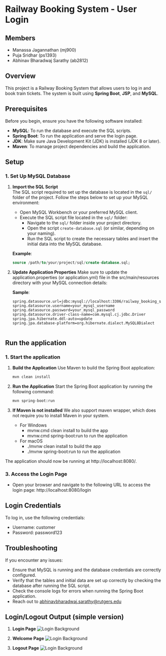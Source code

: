 # Railway Booking System - User Login

## Members

- Manassa Jagannathan (mj900)
- Puja Sridhar (ps1393)
- Abhinav Bharadwaj Sarathy (ab2812)

## Overview

This project is a Railway Booking System that allows users to log in and book train tickets. The system is built using **Spring Boot**, **JSP**, and **MySQL**.

## Prerequisites

Before you begin, ensure you have the following software installed:

- **MySQL**: To run the database and execute the SQL scripts.
- **Spring Boot**: To run the application and serve the login page.
- **JDK**: Make sure Java Development Kit (JDK) is installed (JDK 8 or later).
- **Maven**: To manage project dependencies and build the application.

## Setup

### 1. Set Up MySQL Database

1. **Import the SQL Script**  
   The SQL script required to set up the database is located in the `sql/` folder of the project. Follow the steps below to set up your MySQL environment:

    - Open MySQL Workbench or your preferred MySQL client.
    - Execute the SQL script file located in the `sql/` folder:
        - Navigate to the `sql/` folder inside your project directory.
        - Open the script `create-database.sql` (or similar, depending on your naming).
        - Run the SQL script to create the necessary tables and insert the initial data into the MySQL database.

   **Example**:
   ```sql
   source /path/to/your/project/sql/create-database.sql;


2. **Update Application Properties**
    Make sure to update the application.properties (or application.yml) file in the src/main/resources directory with your MySQL connection details:

    **Sample**:
    ```properties
    spring.datasource.url=jdbc:mysql://localhost:3306/railway_booking_system
    spring.datasource.username=your_mysql_username
    spring.datasource.password=your_mysql_password
    spring.datasource.driver-class-name=com.mysql.cj.jdbc.Driver
    spring.jpa.hibernate.ddl-auto=update
    spring.jpa.database-platform=org.hibernate.dialect.MySQL8Dialect


## Run the application
### 1. Start the application

1. **Build the Application**
    Use Maven to build the Spring Boot application:

    ```bash
    mvn clean install

2. **Run the Application**
   Start the Spring Boot application by running the following command:

    ```bash
    mvn spring-boot:run
   
3. **If Maven is not installed**
   We also support maven wrapper, which does not require you to install Maven in your system.
   - For Windows
     - mvnw.cmd clean install to build the app
     - mvnw.cmd spring-boot:run to run the application
   - For macOS
     - ./mvnw clean install to build the app
     - ./mvnw spring-boot:run to run the application

The application should now be running at http://localhost:8080/.


### 3. Access the Login Page

- Open your browser and navigate to the following URL to access the login page:
  http://localhost:8080/login

## Login Credentials
To log in, use the following credentials:

- Username: customer
- Password: password123

## Troubleshooting

If you encounter any issues:

- Ensure that MySQL is running and the database credentials are correctly configured.
- Verify that the tables and initial data are set up correctly by checking the database after running the SQL script.
- Check the console logs for errors when running the Spring Boot application.
- Reach out to abhinavbharadwaj.sarathy@rutgers.edu

## Login/Logout Output (simple version)
1. **Login Page**
![Login Background](assets/img/login-page.jpg)

2. **Welcome Page**
![Login Background](assets/img/welcome-page.jpg)

3. **Logout Page**
![Login Background](assets/img/logout-page.jpg)
